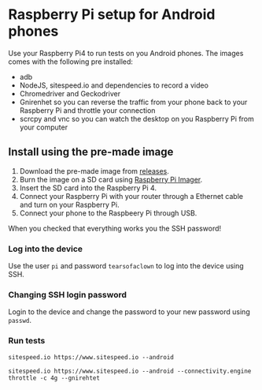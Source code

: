 # Raspberry Pi setup for Android phones

Use your Raspberry Pi4 to run tests on you Android phones. The images comes with the following pre installed:
* adb
* NodeJS, sitespeed.io and dependencies to record a video
* Chromedriver and Geckodriver
* Gnirenhet so you can reverse the traffic from your phone back to your Raspberry Pi and throttle your connection
* scrcpy and vnc so you can watch the desktop on you Raspberry Pi from your computer


## Install using the pre-made image
1. Download the pre-made image from [releases](https://github.com/sitespeedio/raspberrypi/releases).
2. Burn the image on a SD card using [Raspberry Pi Imager](https://www.raspberrypi.com/software/).
3. Insert the SD card into the Raspberry Pi 4.
4. Connect your Raspberry Pi with your router through a Ethernet cable and turn on your Raspberry Pi.
5. Connect your phone to the Raspbeery Pi through USB.

When you checked that everything works you the SSH password!

### Log into the device
Use the user `pi` and password `tearsofaclown` to log into the device using SSH.

### Changing SSH login password
Login to the device and change the password to your new password using `passwd`.

### Run tests

```sitespeed.io https://www.sitespeed.io --android```

```sitespeed.io https://www.sitespeed.io --android --connectivity.engine throttle -c 4g --gnirehtet```

